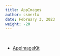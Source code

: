 ```yaml
---
title: AppImages
author: csmertx
date: February 3, 2023
weight: -20
---
```


<br />

- [AppImageKit](https://github.com/AppImage/AppImageKit)
